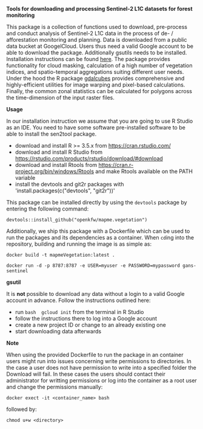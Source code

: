 **Tools for downloading and processing Sentinel-2 L1C datasets for forest monitoring**



This package is a collection of functions used to download, pre-process and conduct analysis of Sentinel-2 L1C data in the process of de- / afforestation monitoring and planning. Data is downloaded from a public data bucket at GoogelCloud. Users thus need a valid Google account to be able to download the package. Additionally gsutils needs to be installed. Installation instructions can be found [here](https://cloud.google.com/storage/docs/gsutil_install). The package provides functionality for cloud masking, calculation of a high number of vegetation indices,  and spatio-temporal aggregations suiting different user needs. Under the hood the R package [gdalcubes](https://github.com/appelmar/gdalcubes_R) provides comprehensive and highly-efficient utilities for image warping and pixel-based calculations. Finally, the common zonal statistics can be calculated for polygons across the time-dimension of the input raster files. 

**Usage**

In our installation instruction we assume that you are going to use R Studio as an IDE. You need to have some software pre-installed software to be able to install the sen2tool package.

- download and install R >= 3.5.x from https://cran.rstudio.com/
- download and install R Studio from https://rstudio.com/products/rstudio/download/#download
- download and install Rtools from https://cran.r-project.org/bin/windows/Rtools and make Rtools available on the PATH variable
- install the devtools and git2r packages with 'install.packages(c("devtools", "git2r"))'

This package can be installed directly by using the `devtools` package by entering the following command:

`devtools::install_github("openkfw/mapme.vegetation")`

Additionally, we ship this package with a Dockerfile which can be used to run the packages and its dependencies as a container. When `cd`ing into the repository,  building and running the image is as simple as:

`docker build -t mapmeVegetation:latest .`

`docker run -d -p 8787:8787 -e USER=myuser -e PASSWORD=mypassword gans-sentinel`



**gsutil**

It is **not** possible to download any data without a login to a valid Google account in advance. Follow the instructions outlined here:

- run ```bash  gcloud init``` from the terminal in R Studio
- follow the instructions there to log into a Google account
- create a new project ID or change to an already existing one
- start downloading data afterwards



**Note**

When using the provided Dockerfile to run the package in an container users might run into issues concerning write permissions to directories. In the case a user does not have permission to write into a specified folder the Download will fail. In these cases the users should contact their administrator for writting permissions or log into the container as a root user and change the permissions manually:

`docker exect -it <container_name> bash`

followed by:

`chmod u+w <directory>`

